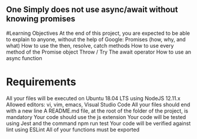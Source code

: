## One Simply does not use async/await without knowing promises

#Learning Objectives
At the end of this project, you are expected to be able to explain to anyone, without the help of Google:
Promises (how, why, and what)
How to use the then, resolve, catch methods
How to use every method of the Promise object
Throw / Try
The await operator
How to use an async function

# Requirements
All your files will be executed on Ubuntu 18.04 LTS using NodeJS 12.11.x
Allowed editors: vi, vim, emacs, Visual Studio Code
All your files should end with a new line
A README.md file, at the root of the folder of the project, is mandatory
Your code should use the js extension
Your code will be tested using Jest and the command npm run test
Your code will be verified against lint using ESLint
All of your functions must be exported